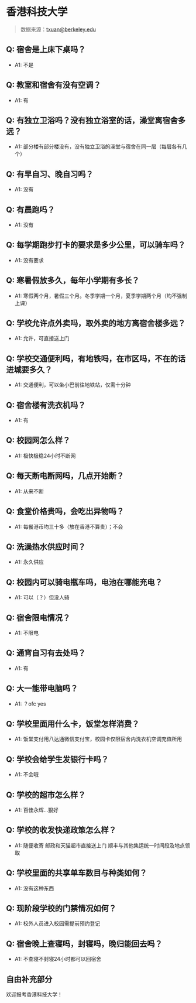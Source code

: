 # 香港科技大学

> 数据来源：txuan@berkeley.edu

## Q: 宿舍是上床下桌吗？

- A1: 不是

## Q: 教室和宿舍有没有空调？

- A1: 有

## Q: 有独立卫浴吗？没有独立浴室的话，澡堂离宿舍多远？

- A1: 部分楼有部分楼没有，没有独立卫浴的澡堂与宿舍在同一层（每层各有几个）

## Q: 有早自习、晚自习吗？

- A1: 没有

## Q: 有晨跑吗？

- A1: 没有

## Q: 每学期跑步打卡的要求是多少公里，可以骑车吗？

- A1: 没有要求

## Q: 寒暑假放多久，每年小学期有多长？

- A1: 寒假两个月，暑假三个月。冬季学期一个月，夏季学期两个月（均不强制上课）

## Q: 学校允许点外卖吗，取外卖的地方离宿舍楼多远？

- A1: 允许，可直接送上门

## Q: 学校交通便利吗，有地铁吗，在市区吗，不在的话进城要多久？

- A1: 交通便利，可以坐小巴前往地铁站，仅需十分钟

## Q: 宿舍楼有洗衣机吗？

- A1: 有

## Q: 校园网怎么样？

- A1: 极快极稳24小时不断网

## Q: 每天断电断网吗，几点开始断？

- A1: 从来不断

## Q: 食堂价格贵吗，会吃出异物吗？

- A1: 每餐港币均三十多（放在香港不算贵）；不会

## Q: 洗澡热水供应时间？

- A1: 永久供应

## Q: 校园内可以骑电瓶车吗，电池在哪能充电？

- A1: 可以（？）但没人骑

## Q: 宿舍限电情况？

- A1: 不限电

## Q: 通宵自习有去处吗？

- A1: 有

## Q: 大一能带电脑吗？

- A1: ？ofc yes

## Q: 学校里面用什么卡，饭堂怎样消费？

- A1: 饭堂支付用八达通微信支付宝，校园卡仅限宿舍内洗衣机空调充值所用

## Q: 学校会给学生发银行卡吗？

- A1: 不会哦

## Q: 学校的超市怎么样？

- A1: 百佳永辉…狠好

## Q: 学校的收发快递政策怎么样？

- A1: 随便收寄 邮政和天猫超市直接送上门 顺丰与其他集运统一时间段及地点领取

## Q: 学校里面的共享单车数目与种类如何？

- A1: 没有这种东西

## Q: 现阶段学校的门禁情况如何？

- A1: 校外人员进入校园需提前预约登记

## Q: 宿舍晚上查寝吗，封寝吗，晚归能回去吗？

- A1: 不查寝不封寝24小时都可以回宿舍

## 自由补充部分

欢迎报考香港科技大学！